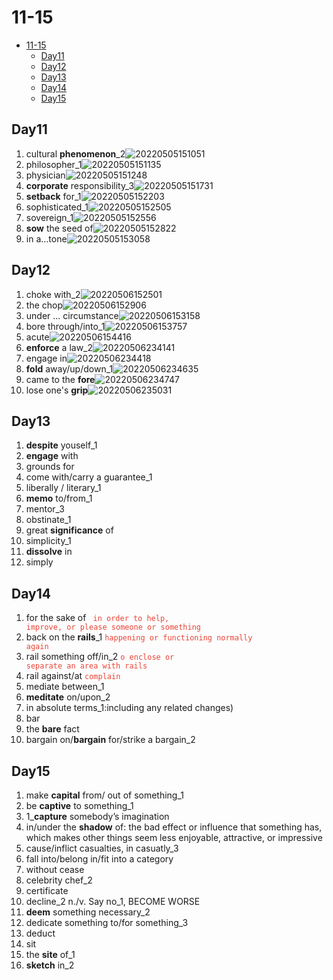 # 11-15

- [11-15](#11-15)
  - [Day11](#day11)
  - [Day12](#day12)
  - [Day13](#day13)
  - [Day14](#day14)
  - [Day15](#day15)

## Day11

1. cultural **phenomenon**_2![20220505151051](https://raw.githubusercontent.com/Logible/Image/main/note_image/20220505151051.png)
2. philosopher_1![20220505151135](https://raw.githubusercontent.com/Logible/Image/main/note_image/20220505151135.png)
3. physician![20220505151248](https://raw.githubusercontent.com/Logible/Image/main/note_image/20220505151248.png)
4. **corporate** responsibility_3![20220505151731](https://raw.githubusercontent.com/Logible/Image/main/note_image/20220505151731.png)
5. **setback** for_1![20220505152203](https://raw.githubusercontent.com/Logible/Image/main/note_image/20220505152203.png)
6. sophisticated_1![20220505152505](https://raw.githubusercontent.com/Logible/Image/main/note_image/20220505152505.png)
7. sovereign_1![20220505152556](https://raw.githubusercontent.com/Logible/Image/main/note_image/20220505152556.png)
8. **sow** the seed of![20220505152822](https://raw.githubusercontent.com/Logible/Image/main/note_image/20220505152822.png)
9. in a...tone![20220505153058](https://raw.githubusercontent.com/Logible/Image/main/note_image/20220505153058.png)

## Day12

1. choke with_2![20220506152501](https://raw.githubusercontent.com/Logible/Image/main/note_image/20220506152501.png)
2. the chop![20220506152906](https://raw.githubusercontent.com/Logible/Image/main/note_image/20220506152906.png)
3. under ... circumstance![20220506153158](https://raw.githubusercontent.com/Logible/Image/main/note_image/20220506153158.png)
4. bore through/into_1![20220506153757](https://raw.githubusercontent.com/Logible/Image/main/note_image/20220506153757.png)
5. acute![20220506154416](https://raw.githubusercontent.com/Logible/Image/main/note_image/20220506154416.png)
6. **enforce** a law_2![20220506234141](https://raw.githubusercontent.com/Logible/Image/main/note_image/20220506234141.png)
7. engage in![20220506234418](https://raw.githubusercontent.com/Logible/Image/main/note_image/20220506234418.png)
8. **fold** away/up/down_1![20220506234635](https://raw.githubusercontent.com/Logible/Image/main/note_image/20220506234635.png)
9. came to the **fore**![20220506234747](https://raw.githubusercontent.com/Logible/Image/main/note_image/20220506234747.png)
10. lose one's **grip**![20220506235031](https://raw.githubusercontent.com/Logible/Image/main/note_image/20220506235031.png)

## Day13

1. **despite** youself_1
2. **engage** with
3. grounds for
4. come with/carry a guarantee_1
5. liberally / literary_1
6. **memo** to/from_1
7. mentor_3
8. obstinate_1
9. great **significance** of
10. simplicity_1
11. **dissolve** in
12. simply

## Day14

1. for the sake of <code style="color:#ea4335"> in order to help, improve, or please someone or something</code>
2. back on the **rails**_1 <code style="color:#ea4335">happening or functioning normally again</code>
3. rail something off/in_2 <code style="color:#ea4335">o enclose or separate an area with rails </code>
4. rail against/at <code style="color:#ea4335">complain</code>
5. mediate between_1
6. **meditate** on/upon_2
7. in absolute terms_1:including any related changes)
8. bar
9. the **bare** fact
10. bargain on/**bargain** for/strike a bargain_2

## Day15

1. make **capital** from/ out of something_1
2. be **captive** to something_1
3. 1_**capture** somebody’s imagination
4. in/under the **shadow** of:  the bad effect or influence that something has, which makes other things seem less enjoyable, attractive, or impressive
5. cause/inflict casualties, in casuatly_3
6. fall into/belong in/fit into a category
7. without cease
8. celebrity chef_2
9. certificate
10. decline_2 n./v. Say no_1, BECOME WORSE
11. **deem** something necessary_2
12. dedicate something to/for something_3
13. deduct
14. sit
15. the **site** of_1
16. **sketch** in_2
